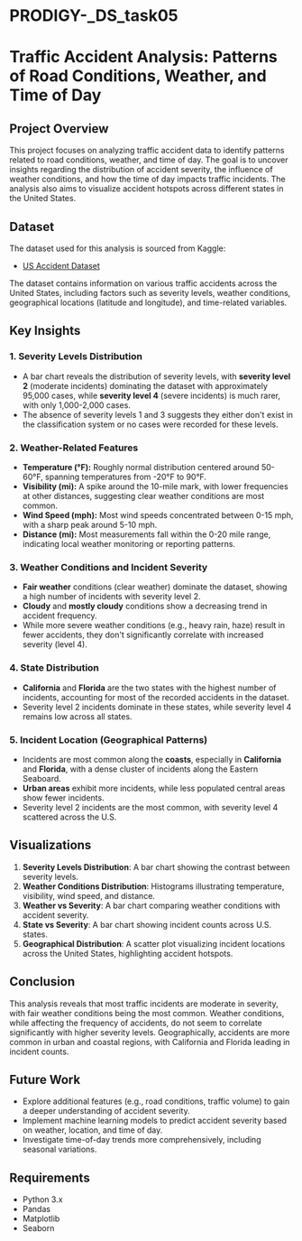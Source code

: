 # PRODIGY-_DS_task05
# Traffic Accident Analysis: Patterns of Road Conditions, Weather, and Time of Day

## Project Overview

This project focuses on analyzing traffic accident data to identify patterns related to road conditions, weather, and time of day. The goal is to uncover insights regarding the distribution of accident severity, the influence of weather conditions, and how the time of day impacts traffic incidents. The analysis also aims to visualize accident hotspots across different states in the United States.

## Dataset

The dataset used for this analysis is sourced from Kaggle:

- [US Accident Dataset](https://www.kaggle.com/code/harshalbhamare/us-accident-eda)

The dataset contains information on various traffic accidents across the United States, including factors such as severity levels, weather conditions, geographical locations (latitude and longitude), and time-related variables.

## Key Insights

### 1. Severity Levels Distribution

- A bar chart reveals the distribution of severity levels, with **severity level 2** (moderate incidents) dominating the dataset with approximately 95,000 cases, while **severity level 4** (severe incidents) is much rarer, with only 1,000-2,000 cases.
- The absence of severity levels 1 and 3 suggests they either don't exist in the classification system or no cases were recorded for these levels.

### 2. Weather-Related Features

- **Temperature (°F):** Roughly normal distribution centered around 50-60°F, spanning temperatures from -20°F to 90°F.
- **Visibility (mi):** A spike around the 10-mile mark, with lower frequencies at other distances, suggesting clear weather conditions are most common.
- **Wind Speed (mph):** Most wind speeds concentrated between 0-15 mph, with a sharp peak around 5-10 mph.
- **Distance (mi):** Most measurements fall within the 0-20 mile range, indicating local weather monitoring or reporting patterns.

### 3. Weather Conditions and Incident Severity

- **Fair weather** conditions (clear weather) dominate the dataset, showing a high number of incidents with severity level 2.
- **Cloudy** and **mostly cloudy** conditions show a decreasing trend in accident frequency.
- While more severe weather conditions (e.g., heavy rain, haze) result in fewer accidents, they don't significantly correlate with increased severity (level 4).

### 4. State Distribution

- **California** and **Florida** are the two states with the highest number of incidents, accounting for most of the recorded accidents in the dataset.
- Severity level 2 incidents dominate in these states, while severity level 4 remains low across all states.

### 5. Incident Location (Geographical Patterns)

- Incidents are most common along the **coasts**, especially in **California** and **Florida**, with a dense cluster of incidents along the Eastern Seaboard.
- **Urban areas** exhibit more incidents, while less populated central areas show fewer incidents.
- Severity level 2 incidents are the most common, with severity level 4 scattered across the U.S.

## Visualizations

1. **Severity Levels Distribution**: A bar chart showing the contrast between severity levels.
2. **Weather Conditions Distribution**: Histograms illustrating temperature, visibility, wind speed, and distance.
3. **Weather vs Severity**: A bar chart comparing weather conditions with accident severity.
4. **State vs Severity**: A bar chart showing incident counts across U.S. states.
5. **Geographical Distribution**: A scatter plot visualizing incident locations across the United States, highlighting accident hotspots.

## Conclusion

This analysis reveals that most traffic incidents are moderate in severity, with fair weather conditions being the most common. Weather conditions, while affecting the frequency of accidents, do not seem to correlate significantly with higher severity levels. Geographically, accidents are more common in urban and coastal regions, with California and Florida leading in incident counts.

## Future Work

- Explore additional features (e.g., road conditions, traffic volume) to gain a deeper understanding of accident severity.
- Implement machine learning models to predict accident severity based on weather, location, and time of day.
- Investigate time-of-day trends more comprehensively, including seasonal variations.

## Requirements

- Python 3.x
- Pandas
- Matplotlib
- Seaborn
